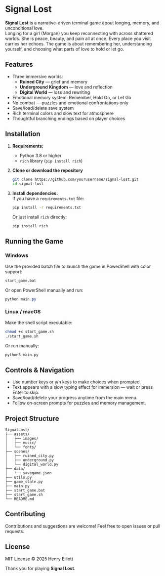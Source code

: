 # Signal Lost

**Signal Lost** is a narrative-driven terminal game about longing, memory, and unconditional love.  
Longing for a girl (Morgan) you keep reconnecting with across shattered worlds.
She is peace, beauty, and pain all at once. Every place you visit carries her echoes. The game is about remembering her, understanding yourself, and choosing what parts of love to hold or let go.


## Features

- Three immersive worlds:  
  - **Ruined City** — grief and memory  
  - **Underground Kingdom** — love and reflection  
  - **Digital World** — loss and rewriting  
- Emotional memory system: Remember, Hold On, or Let Go  
- No combat — puzzles and emotional confrontations only  
- Save/load/delete save system  
- Rich terminal colors and slow text for atmosphere  
- Thoughtful branching endings based on player choices

## Installation

1. **Requirements:**  
   - Python 3.8 or higher  
   - `rich` library (`pip install rich`)

2. **Clone or download the repository**  
   ```bash
   git clone https://github.com/yourusername/signal-lost.git
   cd signal-lost
   ```

3. **Install dependencies:**  
   If you have a `requirements.txt` file:  
   ```bash
   pip install -r requirements.txt
   ```  
   Or just install `rich` directly:  
   ```bash
   pip install rich
   ```

## Running the Game

### Windows

Use the provided batch file to launch the game in PowerShell with color support:  
```bat
start_game.bat
```

Or open PowerShell manually and run:  
```powershell
python main.py
```

### Linux / macOS

Make the shell script executable:  
```bash
chmod +x start_game.sh
./start_game.sh
```

Or run manually:  
```bash
python3 main.py
```

## Controls & Navigation

- Use number keys or y/n keys to make choices when prompted.  
- Text appears with a slow typing effect for immersion — wait or press Enter to skip.  
- Save/load/delete your progress anytime from the main menu.  
- Follow on-screen prompts for puzzles and memory management.

## Project Structure

```
SignalLost/
├── assets/
│   ├── images/
│   ├── music/
│   └── fonts/
├── scenes/
│   ├── ruined_city.py
│   ├── underground.py
│   └── digital_world.py
├── data/
│   └── savegame.json
├── utils.py
├── game_state.py
├── main.py
├── start_game.bat
├── start_game.sh
└── README.md
```

## Contributing

Contributions and suggestions are welcome! Feel free to open issues or pull requests.

## License

MIT License © 2025 Henry Elliott

Thank you for playing **Signal Lost**.

